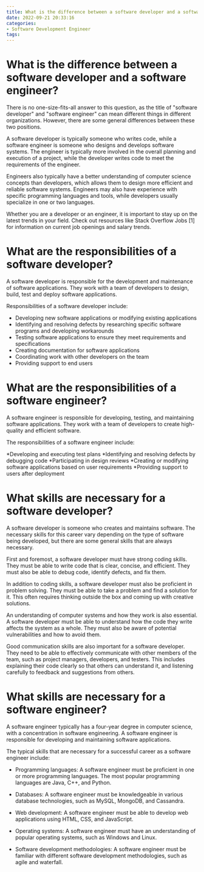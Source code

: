 ```yaml
---
title: What is the difference between a software developer and a software engineer
date: 2022-09-21 20:33:16
categories:
- Software Development Engineer
tags:
---
```



#  What is the difference between a software developer and a software engineer?

There is no one-size-fits-all answer to this question, as the title of "software developer" and "software engineer" can mean different things in different organizations. However, there are some general differences between these two positions.

A software developer is typically someone who writes code, while a software engineer is someone who designs and develops software systems. The engineer is typically more involved in the overall planning and execution of a project, while the developer writes code to meet the requirements of the engineer.

Engineers also typically have a better understanding of computer science concepts than developers, which allows them to design more efficient and reliable software systems. Engineers may also have experience with specific programming languages and tools, while developers usually specialize in one or two languages.

Whether you are a developer or an engineer, it is important to stay up on the latest trends in your field. Check out resources like Stack Overflow Jobs [1] for information on current job openings and salary trends.

#  What are the responsibilities of a software developer?

A software developer is responsible for the development and maintenance of software applications. They work with a team of developers to design, build, test and deploy software applications.

Responsibilities of a software developer include:

* Developing new software applications or modifying existing applications
* Identifying and resolving defects by researching specific software programs and developing workarounds
* Testing software applications to ensure they meet requirements and specifications
* Creating documentation for software applications
* Coordinating work with other developers on the team
* Providing support to end users

#  What are the responsibilities of a software engineer?

A software engineer is responsible for developing, testing, and maintaining software applications. They work with a team of developers to create high-quality and efficient software.

The responsibilities of a software engineer include:

*Developing and executing test plans
*Identifying and resolving defects by debugging code
*Participating in design reviews
*Creating or modifying software applications based on user requirements
*Providing support to users after deployment

#  What skills are necessary for a software developer? 

A software developer is someone who creates and maintains software. The necessary skills for this career vary depending on the type of software being developed, but there are some general skills that are always necessary.

First and foremost, a software developer must have strong coding skills. They must be able to write code that is clear, concise, and efficient. They must also be able to debug code, identify defects, and fix them.

In addition to coding skills, a software developer must also be proficient in problem solving. They must be able to take a problem and find a solution for it. This often requires thinking outside the box and coming up with creative solutions.

An understanding of computer systems and how they work is also essential. A software developer must be able to understand how the code they write affects the system as a whole. They must also be aware of potential vulnerabilities and how to avoid them.

Good communication skills are also important for a software developer. They need to be able to effectively communicate with other members of the team, such as project managers, developers, and testers. This includes explaining their code clearly so that others can understand it, and listening carefully to feedback and suggestions from others.

#  What skills are necessary for a software engineer?

A software engineer typically has a four-year degree in computer science, with a concentration in software engineering. A software engineer is responsible for developing and maintaining software applications.

The typical skills that are necessary for a successful career as a software engineer include:

- Programming languages: A software engineer must be proficient in one or more programming languages. The most popular programming languages are Java, C++, and Python.

- Databases: A software engineer must be knowledgeable in various database technologies, such as MySQL, MongoDB, and Cassandra.

- Web development: A software engineer must be able to develop web applications using HTML, CSS, and JavaScript.

- Operating systems: A software engineer must have an understanding of popular operating systems, such as Windows and Linux.

- Software development methodologies: A software engineer must be familiar with different software development methodologies, such as agile and waterfall.